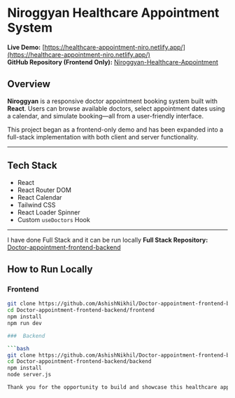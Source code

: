 # Niroggyan Healthcare Appointment System

**Live Demo:** [https://healthcare-appointment-niro.netlify.app/](https://healthcare-appointment-niro.netlify.app/)  
**GitHub Repository (Frontend Only):** [Niroggyan-Healthcare-Appointment](https://github.com/AshishNikhil/Niroggyan-Healthcare-Appointment)  

## Overview

**Niroggyan** is a responsive doctor appointment booking system built with **React**. Users can browse available doctors, select appointment dates using a calendar, and simulate booking—all from a user-friendly interface.

This project began as a frontend-only demo and has been expanded into a full-stack implementation with both client and server functionality.

---

## Tech Stack

- React
- React Router DOM
- React Calendar
- Tailwind CSS
- React Loader Spinner
- Custom `useDoctors` Hook

---
I have done Full Stack and it can be run locally
**Full Stack Repository:** [Doctor-appointment-frontend-backend](https://github.com/AshishNikhil/Doctor-appointment-frontend-backend)
##  How to Run Locally

###  Frontend 

```bash
git clone https://github.com/AshishNikhil/Doctor-appointment-frontend-backend
cd Doctor-appointment-frontend-backend/frontend
npm install
npm run dev

###  Backend 

```bash
git clone https://github.com/AshishNikhil/Doctor-appointment-frontend-backend
cd Doctor-appointment-frontend-backend/backend
npm install
node server.js

Thank you for the opportunity to build and showcase this healthcare appointment system. Feedback and contributions are welcome!
